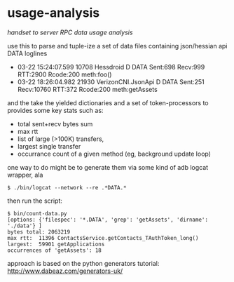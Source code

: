 usage-analysis
==============

_handset to server RPC data usage analysis_

use this to parse and tuple-ize a set of data files containing json/hessian api DATA loglines

* 03-22 15:24:07.599 10708  Hessdroid  D  DATA Sent:698 Recv:999 RTT:2900 Rcode:200 meth:foo()
* 03-22 18:26:04.982 21930  VerizonCNI.JsonApi  D  DATA Sent:251 Recv:10760 RTT:372 Rcode:200 meth:getAssets

and the take the yielded dictionaries and a set of token-processors to 
provides some key stats such as:

* total sent+recv bytes sum
* max rtt
* list of large (>100K) transfers, 
* largest single transfer
* occurrance count of a given method (eg, background update loop)


one way to do might be to generate them via some kind of adb logcat wrapper, ala

```shell
$ ./bin/logcat --network --re .*DATA.* 
```

then run the script:
```shell
$ bin/count-data.py
[options: {'filespec': '*.DATA', 'grep': 'getAssets', 'dirname': './data'} ]
bytes total: 2063219
max rtt:  11396 ContactsService.getContacts_TAuthToken_long()
largest:  59901 getApplications
occurrences of 'getAssets': 18
```

approach is based on the python generators tutorial: http://www.dabeaz.com/generators-uk/

